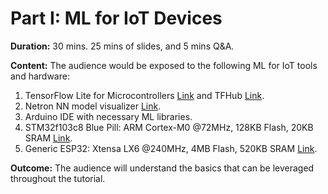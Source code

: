 # Part I: ML for IoT Devices

**Duration:** 30 mins. 25 mins of slides, and 5 mins Q&A.

**Content:** The audience would be exposed to the following ML for IoT tools and hardware:

1. TensorFlow Lite for Microcontrollers [Link](https://github.com/tensorflow/tflite-micro) and TFHub [Link](https://www.tensorflow.org/hub).
2. Netron NN model visualizer [Link](https://github.com/lutzroeder/netron).
3. Arduino IDE with necessary ML libraries.
4. STM32f103c8 Blue Pill: ARM Cortex-M0 @72MHz, 128KB Flash, 20KB SRAM [Link](https://stm32-base.org/boards/STM32F103C8T6-Blue-Pill.html	).
5. Generic ESP32: Xtensa LX6 @240MHz, 4MB Flash, 520KB SRAM [Link](https://www.espressif.com/en/products/devkits).

**Outcome:** The audience will understand the basics that can be leveraged throughout the tutorial.